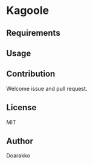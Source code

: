# Kagoole
## Requirements
## Usage

## Contribution
Welcome issue and pull request.

## License
MIT

## Author
Doarakko

